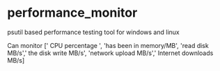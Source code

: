 # performance_monitor
psutil based performance testing tool for windows and linux

Can monitor [' CPU percentage ', 'has been in memory/MB', 'read disk MB/s',' the disk write MB/s', 'network upload MB/s',' Internet downloads MB/s]
